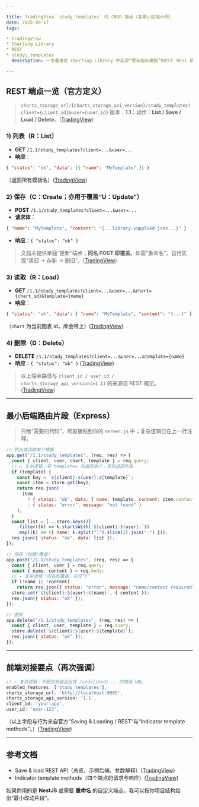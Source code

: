 ```yaml
---

title: TradingView `study_templates` 的 CRUD 端点（含最小后端示例）
date: 2025-09-17
tags:

* TradingView
* Charting Library
* REST
* study\_templates
  description: 一页看懂在 Charting Library 中实现“保存指标模板”的四个 REST 端点（列/存/载/删），以及最小可用的 Express 路由片段。并说明“U=更新”的正确做法。

---
```


## REST 端点一览（官方定义）

> `charts_storage_url/{charts_storage_api_version}/study_templates?client={client_id}&user={user_id}`
> 版本：**1.1**；动作：**List / Save / Load / Delete**。([TradingView][1])

### 1) 列表（R：List）

- **GET** `/1.1/study_templates?client=...&user=...`
- **响应**：

```json
{ "status": "ok", "data": [{ "name": "MyTemplate" }] }
```

（返回所有模板名）([TradingView][1])

### 2) 保存（C：Create；亦用于覆盖“U：Update”）

- **POST** `/1.1/study_templates?client=...&user=...`
- **请求体**：

```json
{ "name": "MyTemplate", "content": "{...library-supplied-json...}" }
```

- **响应**：`{ "status": "ok" }`

> 文档未提供单独“更新”端点；**同名 POST 即覆盖**。如需“重命名”，自行实现“读旧 → 存新 → 删旧”。([TradingView][1])

### 3) 读取（R：Load）

- **GET** `/1.1/study_templates?client=...&user=...&chart={chart_id}&template={name}`
- **响应**：

```json
{ "status": "ok", "data": { "name": "MyTemplate", "content": "{...}" } }
```

（`chart` 为当前图表 id，库会带上）([TradingView][1])

### 4) 删除（D：Delete）

- **DELETE** `/1.1/study_templates?client=...&user=...&template={name}`
- **响应**：`{ "status": "ok" }` ([TradingView][1])

> 以上端点路径与 `client_id / user_id / charts_storage_api_version(=1.1)` 的来源见 REST 概览。([TradingView][2])

---

## 最小后端路由片段（Express）

> 只给“需要的代码”，可直接粘到你的 `server.js` 中；复杂逻辑已在上一行注释。

```js
// 列出或读取单个模板
app.get("/1.1/study_templates", (req, res) => {
  const { client, user, chart, template } = req.query;
  // ← 复杂逻辑：带 template= 则返回单个；否则返回列表
  if (template) {
    const key = `${client}:${user}:${template}`;
    const item = store.get(key);
    return res.json(
      item
        ? { status: "ok", data: { name: template, content: item.content } }
        : { status: "error", message: "not found" }
    );
  }
  const list = [...store.keys()]
    .filter((k) => k.startsWith(`${client}:${user}:`))
    .map((k) => ({ name: k.split(":").slice(2).join(":") }));
  res.json({ status: "ok", data: list });
});

// 保存（创建/覆盖）
app.post("/1.1/study_templates", (req, res) => {
  const { client, user } = req.query;
  const { name, content } = req.body;
  // ← 复杂逻辑：同名即覆盖，实现“U”
  if (!name || !content)
    return res.json({ status: "error", message: "name/content required" });
  store.set(`${client}:${user}:${name}`, { content });
  res.json({ status: "ok" });
});

// 删除
app.delete("/1.1/study_templates", (req, res) => {
  const { client, user, template } = req.query;
  store.delete(`${client}:${user}:${template}`);
  res.json({ status: "ok" });
});
```

---

## 前端对接要点（再次强调）

```js
// ← 复杂逻辑：不配这些就会出现 /undefined/... 的错误 URL
enabled_features: ['study_templates'],
charts_storage_url: 'http://localhost:9005',
charts_storage_api_version: '1.1',
client_id: 'your-app',
user_id: 'user-123',
```

（以上字段与行为来自官方“Saving & Loading / REST”与“Indicator template methods”。）([TradingView][2])

---

## 参考文档

- Save & load REST API（总览、示例后端、参数解释）([TradingView][2])
- Indicator template methods（四个端点的请求与响应）([TradingView][1])

如果你用的是 **NestJS** 或需要 **重命名** 的自定义端点，我可以按你项目结构给出“最小改动片段”。

[1]: https://www.tradingview.com/charting-library-docs/latest/saving_loading/save-load-rest-api/indicator-template-methods/ "Indicator template methods | Advanced Charts Documentation"
[2]: https://www.tradingview.com/charting-library-docs/latest/saving_loading/save-load-rest-api/ "Save and load REST API | Advanced Charts Documentation"
